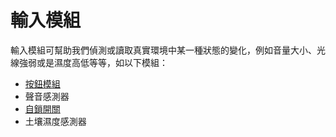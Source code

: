 # 輸入模組

輸入模組可幫助我們偵測或讀取真實環境中某一種狀態的變化，例如音量大小、光線強弱或是濕度高低等等，如以下模組：

* [按鈕模組](https://cavedu.gitbook.io/boson/button_module)
* 聲音感測器
* [自鎖開關](https://cavedu.gitbook.io/boson/self_locking_switch)
* 土壤濕度感測器
